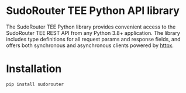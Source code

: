 # SudoRouter TEE Python API library

The SudoRouter TEE Python library provides convenient access to the SudoRouter TEE REST API from any Python 3.8+
application. The library includes type definitions for all request params and response fields, and offers both
synchronous and asynchronous clients powered by [httpx](https://github.com/encode/httpx).

# Installation

```shell
pip install sudorouter
```